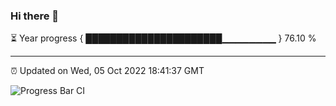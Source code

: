 ### Hi there 👋

⏳ Year progress { ██████████████████████▁▁▁▁▁▁▁▁ } 76.10 %

---

⏰ Updated on Wed, 05 Oct 2022 18:41:37 GMT

![Progress Bar CI](https://github.com/ZhaoGui/ZhaoGui/workflows/Progress%20Bar%20CI/badge.svg)
